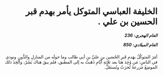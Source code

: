 <h1 dir="rtl">الخليفة العباسي المتوكل يأمر بهدم قبر الحسين بن علي .</h1>

<h5 dir="rtl">العام الهجري:  236

العام الميلادي: 850

</h5>

<p dir="rtl">أمَرَ المتوكِّلُ بهَدمِ قَبرِ الحُسَين بنِ عليِّ بنِ أبي طالب وما حولَه من المنازلِ والدُّورِ، ونودي في الناسِ: مَن وُجِدَ هنا بعد ثلاثةِ أيَّامِ ذَهَبتُ به إلى المطبق، فلم يبقَ هناك بَشَرٌ، واتُّخِذَ ذلك الموضِعُ مَزرعةً تُحرَثُ وتُستغَلُّ.</p></br>
